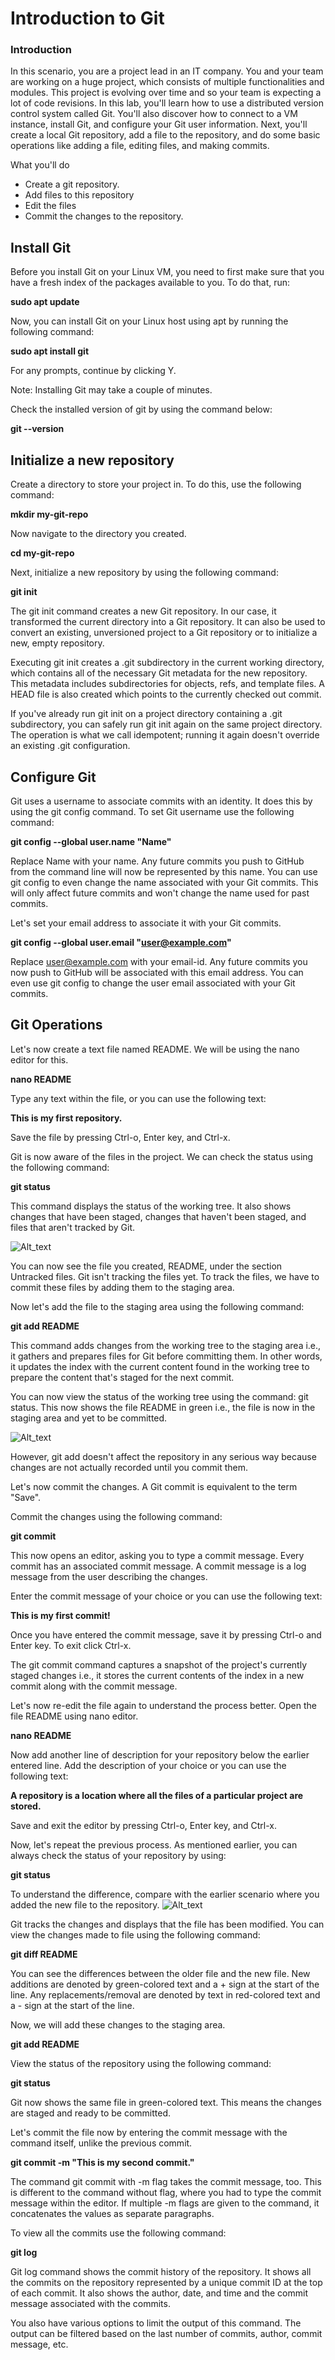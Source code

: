 # Introduction to Git
### Introduction
In this scenario, you are a project lead in an IT company. You and your team are working on a huge project, which consists of multiple functionalities and modules. This project is evolving over time and so your team is expecting a lot of code revisions. In this lab, you'll learn how to use a distributed version control system called Git. You'll also discover how to connect to a VM instance, install Git, and configure your Git user information. Next, you'll create a local Git repository, add a file to the repository, and do some basic operations like adding a file, editing files, and making commits.

What you'll do
* Create a git repository.
* Add files to this repository
* Edit the files
* Commit the changes to the repository.

## Install Git
Before you install Git on your Linux VM, you need to first make sure that you have a fresh index of the packages available to you. To do that, run:

**sudo apt update**

Now, you can install Git on your Linux host using apt by running the following command:

**sudo apt install git**

For any prompts, continue by clicking Y.

Note: Installing Git may take a couple of minutes.

Check the installed version of git by using the command below:

**git --version**

## Initialize a new repository
Create a directory to store your project in. To do this, use the following command:

**mkdir my-git-repo**

Now navigate to the directory you created.

**cd my-git-repo**

Next, initialize a new repository by using the following command:

**git init**

The git init command creates a new Git repository. In our case, it transformed the current directory into a Git repository. It can also be used to convert an existing, unversioned project to a Git repository or to initialize a new, empty repository.

Executing git init creates a .git subdirectory in the current working directory, which contains all of the necessary Git metadata for the new repository. This metadata includes subdirectories for objects, refs, and template files. A HEAD file is also created which points to the currently checked out commit.

If you've already run git init on a project directory containing a .git subdirectory, you can safely run git init again on the same project directory. The operation is what we call idempotent; running it again doesn't override an existing .git configuration.

## Configure Git
Git uses a username to associate commits with an identity. It does this by using the git config command. To set Git username use the following command:

**git config --global user.name "Name"**

Replace Name with your name. Any future commits you push to GitHub from the command line will now be represented by this name. You can use git config to even change the name associated with your Git commits. This will only affect future commits and won't change the name used for past commits.

Let's set your email address to associate it with your Git commits.

**git config --global user.email "user@example.com"**

Replace user@example.com with your email-id. Any future commits you now push to GitHub will be associated with this email address. You can even use git config to change the user email associated with your Git commits.

## Git Operations
Let's now create a text file named README. We will be using the nano editor for this.

**nano README**

Type any text within the file, or you can use the following text:

**This is my first repository.**

Save the file by pressing Ctrl-o, Enter key, and Ctrl-x.

Git is now aware of the files in the project. We can check the status using the following command:

**git status**

This command displays the status of the working tree. It also shows changes that have been staged, changes that haven't been staged, and files that aren't tracked by Git.

![Alt_text](https://github.com/AnnieChen1130/Google-IT-Automation-with-Python/blob/main/Course3-Introduction-to-Git-and-GitHub/Lab1-Introduction-to-Git/image-for-readme/git-status.png)

You can now see the file you created, README, under the section Untracked files. Git isn't tracking the files yet. To track the files, we have to commit these files by adding them to the staging area.

Now let's add the file to the staging area using the following command:

**git add README**

This command adds changes from the working tree to the staging area i.e., it gathers and prepares files for Git before committing them. In other words, it updates the index with the current content found in the working tree to prepare the content that's staged for the next commit.

You can now view the status of the working tree using the command: git status. This now shows the file README in green i.e., the file is now in the staging area and yet to be committed.

![Alt_text](https://github.com/AnnieChen1130/Google-IT-Automation-with-Python/blob/main/Course3-Introduction-to-Git-and-GitHub/Lab1-Introduction-to-Git/image-for-readme/git-add.png)

However, git add doesn't affect the repository in any serious way because changes are not actually recorded until you commit them.

Let's now commit the changes. A Git commit is equivalent to the term "Save".

Commit the changes using the following command:

**git commit**

This now opens an editor, asking you to type a commit message. Every commit has an associated commit message. A commit message is a log message from the user describing the changes.

Enter the commit message of your choice or you can use the following text:

**This is my first commit!**

Once you have entered the commit message, save it by pressing Ctrl-o and Enter key. To exit click Ctrl-x.

The git commit command captures a snapshot of the project's currently staged changes i.e., it stores the current contents of the index in a new commit along with the commit message.

Let's now re-edit the file again to understand the process better. Open the file README using nano editor.

**nano README**

Now add another line of description for your repository below the earlier entered line. Add the description of your choice or you can use the following text:

**A repository is a location where all the files of a particular project are stored.**

Save and exit the editor by pressing Ctrl-o, Enter key, and Ctrl-x.

Now, let's repeat the previous process. As mentioned earlier, you can always check the status of your repository by using:

**git status**

To understand the difference, compare with the earlier scenario where you added the new file to the repository.
![Alt_text](https://github.com/AnnieChen1130/Google-IT-Automation-with-Python/blob/main/Course3-Introduction-to-Git-and-GitHub/Lab1-Introduction-to-Git/image-for-readme/git-diff.png)

Git tracks the changes and displays that the file has been modified. You can view the changes made to file using the following command:

**git diff README**

You can see the differences between the older file and the new file. New additions are denoted by green-colored text and a + sign at the start of the line. Any replacements/removal are denoted by text in red-colored text and a - sign at the start of the line.

Now, we will add these changes to the staging area.

**git add README**

View the status of the repository using the following command:

**git status**

Git now shows the same file in green-colored text. This means the changes are staged and ready to be committed.

Let's commit the file now by entering the commit message with the command itself, unlike the previous commit.

**git commit -m "This is my second commit."**

The command git commit with -m flag takes the commit message, too. This is different to the command without flag, where you had to type the commit message within the editor. If multiple -m flags are given to the command, it concatenates the values as separate paragraphs.

To view all the commits use the following command:

**git log**

Git log command shows the commit history of the repository. It shows all the commits on the repository represented by a unique commit ID at the top of each commit. It also shows the author, date, and time and the commit message associated with the commits.

You also have various options to limit the output of this command. The output can be filtered based on the last number of commits, author, commit message, etc.



